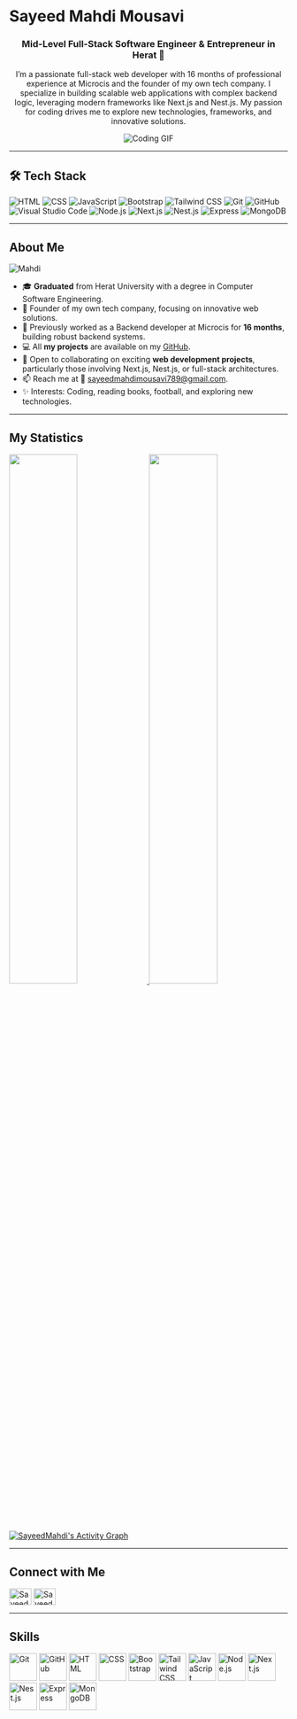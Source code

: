 # Sayeed Mahdi Mousavi

<h3 align="center">Mid-Level Full-Stack Software Engineer & Entrepreneur in Herat 🤚</h3>

<p align="center">I’m a passionate full-stack web developer with 16 months of professional experience at Microcis and the founder of my own tech company. I specialize in building scalable web applications with complex backend logic, leveraging modern frameworks like Next.js and Nest.js. My passion for coding drives me to explore new technologies, frameworks, and innovative solutions.</p>

<div align="center">
  <img src="https://media.giphy.com/media/f3iwJFOVOwuy7K6FFw/giphy.gif" alt="Coding GIF">
</div>

---

## 🛠 Tech Stack

![HTML](https://img.shields.io/badge/-HTML-05122A?style=flat&logo=HTML5)
![CSS](https://img.shields.io/badge/-CSS-05122A?style=flat&logo=CSS3&logoColor=1572B6)
![JavaScript](https://img.shields.io/badge/-JavaScript-05122A?style=flat&logo=javascript)
![Bootstrap](https://img.shields.io/badge/-Bootstrap-05122A?style=flat&logo=bootstrap&logoColor=563D7C)
![Tailwind CSS](https://img.shields.io/badge/-Tailwind_CSS-05122A?style=flat&logo=tailwind-css&logoColor=38B2AC)
![Git](https://img.shields.io/badge/-Git-05122A?style=flat&logo=git)
![GitHub](https://img.shields.io/badge/-GitHub-05122A?style=flat&logo=github)
![Visual Studio Code](https://img.shields.io/badge/-Visual_Studio_Code-05122A?style=flat&logo=visual-studio-code&logoColor=007ACC)
![Node.js](https://img.shields.io/badge/-Node.js-05122A?style=flat&logo=node.js&logoColor=339933)
![Next.js](https://img.shields.io/badge/-Next.js-05122A?style=flat&logo=next.js&logoColor=white)
![Nest.js](https://img.shields.io/badge/-Nest.js-05122A?style=flat&logo=nestjs&logoColor=E0234E)
![Express](https://img.shields.io/badge/-Express-05122A?style=flat&logo=express&logoColor=white)
![MongoDB](https://img.shields.io/badge/-MongoDB-05122A?style=flat&logo=mongodb&logoColor=47A248)

---

## About Me

<p align="left"> <img src="https://komarev.com/ghpvc/?username=SayeedMahdi&label=Profile%20views&color=1c1c1c&style=flat" alt="Mahdi" /> </p>

- 🎓 **Graduated** from Herat University with a degree in Computer Software Engineering.
- 💼 Founder of my own tech company, focusing on innovative web solutions.
- 🏢 Previously worked as a Backend developer at Microcis for **16 months**, building robust backend systems.
- 💻 All **my projects** are available on my [GitHub](https://github.com/SayeedMahdi).
- 👯 Open to collaborating on exciting **web development projects**, particularly those involving Next.js, Nest.js, or full-stack architectures.
- 📫 Reach me at 📧 [sayeedmahdimousavi789@gmail.com](mailto:sayeedmahdimousavi789@gmail.com).
- ✨ Interests: Coding, reading books, football, and exploring new technologies.

---

## My Statistics

<p align="left">
  <a href="https://github.com/SayeedMahdi/">
    <img width="49.5%" src="https://github-readme-stats.vercel.app/api?username=SayeedMahdi&show_icons=true&theme=algolia&hide_border=true" />
    <img width="49.5%" src="https://github-readme-streak-stats.herokuapp.com/?user=SayeedMahdi&theme=algolia&hide_border=true" />
  </a>
</p>

[![SayeedMahdi's Activity Graph](https://activity-graph.herokuapp.com/graph?username=SayeedMahdi&custom_title=Mahdi%27s%20Contribution%20Graph&theme=react-dark&hide_border=true&line=d1a01f&point=c58545)](https://github.com/SayeedMahdi/)

---

## Connect with Me

<p align="left">
  <a href="https://twitter.com/sayeed_mousavi" target="blank"><img align="center" src="https://cdn.jsdelivr.net/npm/simple-icons@3.0.1/icons/twitter.svg" alt="Sayeed Mahdi" height="30" width="40" /></a>
  <a href="https://www.linkedin.com/in/sayeed-mahdi-mousavi-7b4284200" target="blank"><img align="center" src="https://cdn.jsdelivr.net/npm/simple-icons@3.0.1/icons/linkedin.svg" alt="Sayeed Mahdi" height="30" width="40" /></a>
</p>

---

## Skills

<p align="left">
  <img height="50" src="https://user-images.githubusercontent.com/25181517/117364277-fc4eb280-aebd-11eb-8769-a3583c6a2037.png" alt="Git" title="Git" />
  <img height="50" src="https://user-images.githubusercontent.com/25181517/117364276-fc4eb280-aebd-11eb-92ba-8a6ef74b7313.png" alt="GitHub" title="GitHub" />
  <img height="50" src="https://user-images.githubusercontent.com/25181517/117447535-f00a3a00-af3d-11eb-89bf-45aaf56dbaf1.png" alt="HTML" title="HTML" />
  <img height="50" src="https://user-images.githubusercontent.com/25181517/117447663-0fa16280-af3e-11eb-8677-bcf8e4f8e298.png" alt="CSS" title="CSS" />
  <img height="50" src="https://user-images.githubusercontent.com/25181517/121402101-c89df700-c959-11eb-8b4a-bbadf9e84b30.png" alt="Bootstrap" title="Bootstrap" />
  <img height="50" src="https://github.com/get-icon/geticon/raw/master/icons/tailwindcss-icon.svg" alt="Tailwind CSS" title="Tailwind CSS" />
  <img height="50" src="https://user-images.githubusercontent.com/25181517/117447155-6a868a00-af3d-11eb-9cfe-245df15c9f3f.png" alt="JavaScript" title="JavaScript" />
  <img height="50" src="https://github.com/get-icon/geticon/raw/master/icons/nodejs.svg" alt="Node.js" title="Node.js" />
  <img height="50" src="https://github.com/get-icon/geticon/raw/master/icons/nextjs-icon.svg" alt="Next.js" title="Next.js" />
  <img height="50" src="https://github.com/get-icon/geticon/raw/master/icons/nestjs.svg" alt="Nest.js" title="Nest.js" />
  <img height="50" src="https://github.com/get-icon/geticon/raw/master/icons/express.svg" alt="Express" title="Express" />
  <img height="50" src="https://github.com/get-icon/geticon/raw/master/icons/mongodb.svg" alt="MongoDB" title="MongoDB" />
</p>
